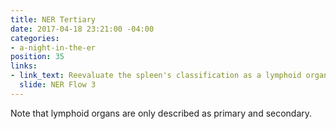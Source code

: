 ```yaml
---
title: NER Tertiary
date: 2017-04-18 23:21:00 -04:00
categories:
- a-night-in-the-er
position: 35
links:
- link_text: Reevaluate the spleen's classification as a lymphoid organ.
  slide: NER Flow 3
---
```


Note that lymphoid organs are only described as primary and secondary.